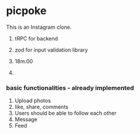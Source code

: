 # picpoke
This is an Instagram clone. 

1. tRPC for backend
2. zod for input validation library 

1. 18m:00
2. 

### basic functionalities - already implemented 
1. Upload photos
2. like, share, comments 
3. Users should be able to follow each other
4. Message 
5. Feed 
